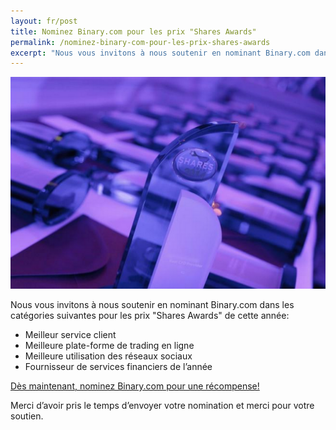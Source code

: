 ```yaml
---
layout: fr/post
title: Nominez Binary.com pour les prix "Shares Awards"
permalink: /nominez-binary-com-pour-les-prix-shares-awards
excerpt: "Nous vous invitons à nous soutenir en nominant Binary.com dans les catégories suivantes pour les prix..."  
---
```


![](/images/sharesAward2015.png)

Nous vous invitons à nous soutenir en nominant Binary.com dans les catégories suivantes pour les prix "Shares Awards" de cette année:

* Meilleur service client
* Meilleure plate-forme de trading en ligne
* Meilleure utilisation des réseaux sociaux
* Fournisseur de services financiers de l’année

[Dès maintenant, nominez Binary.com pour une récompense!](http://info.binary.com/sharesawards15)

Merci d’avoir pris le temps d’envoyer votre nomination et merci pour votre soutien.
